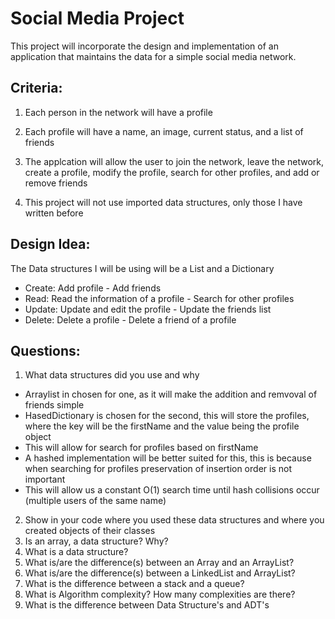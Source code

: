 

# Social Media Project

This project will incorporate the design and implementation of an application that maintains the data for a simple social media network.

## Criteria:

1. Each person in the network will have a profile
2. Each profile will have a name, an image, current status, and a list of friends

3. The applcation will allow the user to join the network, leave the network, create a profile, modify the profile, search for other profiles, and add or remove friends

4. This project will not use imported data structures, only those I have written before

## Design Idea:

The Data structures I will be using will be a List and a Dictionary

- Create: Add profile - Add friends
- Read: Read the information of a profile - Search for other profiles
- Update: Update and edit the profile - Update the friends list
- Delete: Delete a profile - Delete a friend of a profile

## Questions:
1. What data structures did you use and why
- Arraylist in chosen for one, as it will make the addition and remvoval of friends simple
- HasedDictionary is chosen for the second, this will store the profiles, where the key will be the firstName and the value being the profile object
- This will allow for search for profiles based on firstName
- A hashed implementation will be better suited for this, this is because when searching for profiles preservation of insertion order is not important
- This will allow us a constant O(1) search time until hash collisions occur (multiple users of the same name)
2. Show in your code where you used these data structures and where you created objects of their classes
3. Is an array, a data structure? Why?
4. What is a data structure?
5. What is/are the difference(s) between an Array and an ArrayList?
6. What is/are the difference(s) between a LinkedList and ArrayList?
7. What is the difference between a stack and a queue?
8. What is Algorithm complexity? How many complexities are there?
9. What is the difference between Data Structure's and ADT's

